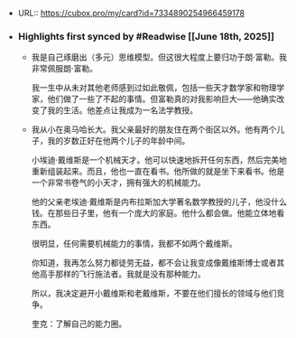 - URL:: https://cubox.pro/my/card?id=7334890254966459178
- ### Highlights first synced by #Readwise [[June 18th, 2025]]
    - 我是自己琢磨出（多元）思维模型。但这很大程度上要归功于朗·富勒。我非常佩服朗·富勒。
      
      我一生中从未对其他老师感到过如此敬佩，包括一些天才数学家和物理学家，他们做了一些了不起的事情。但富勒真的对我影响巨大——他确实改变了我的生活。他差点让我成为一名法学教授。
    - 我从小在奥马哈长大。我父亲最好的朋友住在两个街区以外。他有两个儿子，我的岁数正好在他两个儿子的年龄中间。
      
      小埃迪·戴维斯是一个机械天才。他可以快速地拆开任何东西，然后完美地重新组装起来。而且，他也一直在看书。他所做的就是坐下来看书。他是一个非常书卷气的小天才，拥有强大的机械能力。
      
      他的父亲老埃迪·戴维斯是内布拉斯加大学著名数学教授的儿子，他没什么钱。在那些日子里，他有一个庞大的家庭。他什么都会做。他能立体地看东西。
      
      很明显，任何需要机械能力的事情，我都不如两个戴维斯。
      
      你知道，我再怎么努力都徒劳无益，都不会让我变成像戴维斯博士或者其他高手那样的飞行施法者。我就是没有那种能力。
      
      所以，我决定避开小戴维斯和老戴维斯，不要在他们擅长的领域与他们竞争。
      
      奎克：了解自己的能力圈。
